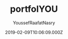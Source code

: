 ---
title: portfolYOU
github: https://github.com/YoussefRaafatNasry/portfolYOU
demo: https://youssefraafatnasry.github.io/portfolYOU/
author: YoussefRaafatNasry
ssg:
  - Jekyll
cms:
  - Markdown
date: 2019-02-09T10:06:09.000Z
description: A beautiful portfolio Jekyll theme that works with GitHub Pages.
draft: false
publish_date: '2019-02-09T10:06:09Z'
update_date: '2022-05-22T15:00:19Z'
github_star: 705
github_fork: 423
---